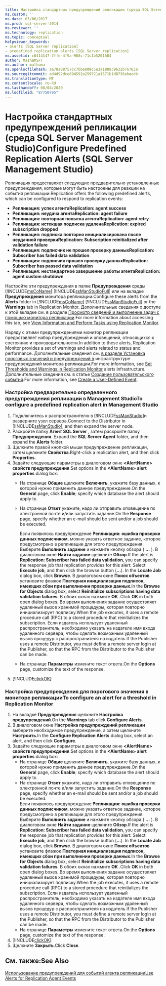 ```yaml
---
title: Настройка стандартных предупреждений репликации (среда SQL Server Management Studio) | Документация Майкрософт
ms.custom: ''
ms.date: 03/06/2017
ms.prod: sql-server-2014
ms.reviewer: ''
ms.technology: replication
ms.topic: conceptual
helpviewer_keywords:
- alerts [SQL Server replication]
- predefined replication alerts [SQL Server replication]
ms.assetid: c0414147-7ffe-4f9a-908c-71c1b5201584
author: MashaMSFT
ms.author: mathoma
ms.openlocfilehash: aa78a08757cc7bbe809c5e3a1808c9632b76763a
ms.sourcegitcommit: ad4d92dce894592a259721a1571b1d8736abacdb
ms.translationtype: MT
ms.contentlocale: ru-RU
ms.lasthandoff: 08/04/2020
ms.locfileid: "87750795"
---
```

# <a name="configure-predefined-replication-alerts-sql-server-management-studio"></a><span data-ttu-id="7bde3-102">Настройка стандартных предупреждений репликации (среда SQL Server Management Studio)</span><span class="sxs-lookup"><span data-stu-id="7bde3-102">Configure Predefined Replication Alerts (SQL Server Management Studio)</span></span>
  <span data-ttu-id="7bde3-103">Репликация предоставляет следующие предварительно установленные предупреждения, которые могут быть настроены для реакции на события репликации:</span><span class="sxs-lookup"><span data-stu-id="7bde3-103">Replication offers the following predefined alerts, which can be configured to respond to replication events:</span></span>  
  
-   <span data-ttu-id="7bde3-104">**Репликация: успех агента**</span><span class="sxs-lookup"><span data-stu-id="7bde3-104">**Replication: agent success**</span></span>    
-   <span data-ttu-id="7bde3-105">**Репликация: неудача агента**</span><span class="sxs-lookup"><span data-stu-id="7bde3-105">**Replication: agent failure**</span></span>    
-   <span data-ttu-id="7bde3-106">**Репликация: повторная попытка агента**</span><span class="sxs-lookup"><span data-stu-id="7bde3-106">**Replication: agent retry**</span></span>    
-   <span data-ttu-id="7bde3-107">**Репликация: истекшая подписка удалена**</span><span class="sxs-lookup"><span data-stu-id="7bde3-107">**Replication: expired subscription dropped**</span></span>    
-   <span data-ttu-id="7bde3-108">**Репликация: подписка повторно инициализирована после неудачной проверки**</span><span class="sxs-lookup"><span data-stu-id="7bde3-108">**Replication: Subscription reinitialized after validation failure**</span></span>    
-   <span data-ttu-id="7bde3-109">**Репликация: подписчик не прошел проверку данных**</span><span class="sxs-lookup"><span data-stu-id="7bde3-109">**Replication: Subscriber has failed data validation**</span></span>    
-   <span data-ttu-id="7bde3-110">**Репликация: подписчик прошел проверку данных**</span><span class="sxs-lookup"><span data-stu-id="7bde3-110">**Replication: Subscriber has passed data validation**</span></span>    
-   <span data-ttu-id="7bde3-111">**Репликация: нестандартное завершение работы агента**</span><span class="sxs-lookup"><span data-stu-id="7bde3-111">**Replication: agent custom shutdown**</span></span>  
  
 <span data-ttu-id="7bde3-112">Настройте эти предупреждения в папке **Предупреждения** среды [!INCLUDE[msCoName](../../../includes/msconame-md.md)] [!INCLUDE[ssManStudioFull](../../../includes/ssmanstudiofull-md.md)] или на вкладке **Предупреждения** монитора репликации.</span><span class="sxs-lookup"><span data-stu-id="7bde3-112">Configure these alerts from the **Alerts** folder in [!INCLUDE[msCoName](../../../includes/msconame-md.md)] [!INCLUDE[ssManStudioFull](../../../includes/ssmanstudiofull-md.md)] or the **Warnings** tab in Replication Monitor.</span></span> <span data-ttu-id="7bde3-113">Дополнительные сведения о доступе к этой вкладке см. в разделе [Просмотр сведений и выполнение задач с помощью монитора репликации](../monitor/view-information-and-perform-tasks-replication-monitor.md).</span><span class="sxs-lookup"><span data-stu-id="7bde3-113">For more information about accessing this tab, see [View Information and Perform Tasks using Replication Monitor](../monitor/view-information-and-perform-tasks-replication-monitor.md).</span></span>  
  
 <span data-ttu-id="7bde3-114">Наряду с этими предупреждениями монитор репликации предоставляет набор предупреждений и оповещений, относящихся к состоянию и производительности.</span><span class="sxs-lookup"><span data-stu-id="7bde3-114">In addition to these alerts, Replication Monitor provides a set of warnings and alerts related to status and performance.</span></span> <span data-ttu-id="7bde3-115">Дополнительные сведения см. [в разделе Установка пороговых значений и предупреждений в](../monitor/set-thresholds-and-warnings-in-replication-monitor.md) инфраструктуре предупреждений монитора репликации.</span><span class="sxs-lookup"><span data-stu-id="7bde3-115">For more information, see [Set Thresholds and Warnings in Replication Monitor](../monitor/set-thresholds-and-warnings-in-replication-monitor.md) alerts infrastructure.</span></span> <span data-ttu-id="7bde3-116">Дополнительные сведения см. в статье [Создание пользовательского события](../../../ssms/agent/create-a-user-defined-event.md).</span><span class="sxs-lookup"><span data-stu-id="7bde3-116">For more information, see [Create a User-Defined Event](../../../ssms/agent/create-a-user-defined-event.md).</span></span>  
  
### <a name="to-configure-a-predefined-replication-alert-in-management-studio"></a><span data-ttu-id="7bde3-117">Настройка предварительно определенного предупреждения репликации в Management Studio</span><span class="sxs-lookup"><span data-stu-id="7bde3-117">To configure a predefined replication alert in Management Studio</span></span>  
  
1.  <span data-ttu-id="7bde3-118">Подключитесь к распространителю в [!INCLUDE[ssManStudio](../../../includes/ssmanstudio-md.md)]и разверните узел сервера.</span><span class="sxs-lookup"><span data-stu-id="7bde3-118">Connect to the Distributor in [!INCLUDE[ssManStudio](../../../includes/ssmanstudio-md.md)], and then expand the server node.</span></span>    
2.  <span data-ttu-id="7bde3-119">Раскройте папку **Агент SQL Server** , затем раскройте папку **Предупреждения** .</span><span class="sxs-lookup"><span data-stu-id="7bde3-119">Expand the **SQL Server Agent** folder, and then expand the **Alerts** folder.</span></span>    
3.  <span data-ttu-id="7bde3-120">Щелкните правой кнопкой мыши предупреждение репликации, затем щелкните **Свойства**.</span><span class="sxs-lookup"><span data-stu-id="7bde3-120">Right-click a replication alert, and then click **Properties**.</span></span>    
4.  <span data-ttu-id="7bde3-121">Задайте следующие параметры в диалоговом окне **\<AlertName> свойств предупреждения**.</span><span class="sxs-lookup"><span data-stu-id="7bde3-121">Set options in the **\<AlertName> alert properties** dialog box:</span></span>    
    -   <span data-ttu-id="7bde3-122">На странице **Общие** щелкните **Включить**, укажите базу данных, к которой нужно применить данное предупреждение.</span><span class="sxs-lookup"><span data-stu-id="7bde3-122">On the **General** page, click **Enable**; specify which database the alert should apply to.</span></span>    
    -   <span data-ttu-id="7bde3-123">На странице **Ответ** укажите, надо ли отправить оповещение по электронной почте и/или запустить задание.</span><span class="sxs-lookup"><span data-stu-id="7bde3-123">On the **Response** page, specify whether an e-mail should be sent and/or a job should be executed.</span></span>  
  
         <span data-ttu-id="7bde3-124">Если появилось предупреждение **Репликация: ошибка проверки данных подписчиком**, можно указать ответное задание, которое предусмотрено в репликации для этого предупреждения. Выберите **Выполнить задание** и нажмите кнопку обзора ( **…** ). В диалоговом окне **Найти задание** щелкните **Обзор**.</span><span class="sxs-lookup"><span data-stu-id="7bde3-124">If the alert is **Replication: Subscriber has failed data validation**, you can specify the response job that replication provides for this alert: Select **Execute job**, and then click the browse button (**...**). In the **Locate Job** dialog box, click **Browse**.</span></span> <span data-ttu-id="7bde3-125">В диалоговом окне **Поиск объектов** установите флажок **Повторная инициализация подписок, имеющих сбои при выполнении проверки данных**.</span><span class="sxs-lookup"><span data-stu-id="7bde3-125">In the **Browse for Objects** dialog box, select **Reinitialize subscriptions having data validation failures**.</span></span> <span data-ttu-id="7bde3-126">В обоих окнах нажмите **ОК** .</span><span class="sxs-lookup"><span data-stu-id="7bde3-126">Click **OK** in both open dialog boxes.</span></span> <span data-ttu-id="7bde3-127">Во время выполнения задание осуществляет удаленный вызов хранимой процедуры, которая повторно инициализирует подписку.</span><span class="sxs-lookup"><span data-stu-id="7bde3-127">When the job executes, it uses a remote procedure call (RPC) to a stored procedure that reinitializes the subscription.</span></span> <span data-ttu-id="7bde3-128">Если издатель использует удаленный распространитель, необходимо указать на издателе имя входа удаленного сервера, чтобы сделать возможным удаленный вызов процедур с распространителя на издатель.</span><span class="sxs-lookup"><span data-stu-id="7bde3-128">If the Publisher uses a remote Distributor, you must define a remote server login at the Publisher, so that the RPC from the Distributor to the Publisher can be made.</span></span>   
    -   <span data-ttu-id="7bde3-129">На странице **Параметры** измените текст ответа.</span><span class="sxs-lookup"><span data-stu-id="7bde3-129">On the **Options** page, customize the text of the response.</span></span>    
5.  [!INCLUDE[clickOK](../../../includes/clickok-md.md)]  
  
### <a name="to-configure-an-alert-for-a-threshold-in-replication-monitor"></a><span data-ttu-id="7bde3-130">Настройка предупреждения для порогового значения в мониторе репликации</span><span class="sxs-lookup"><span data-stu-id="7bde3-130">To configure an alert for a threshold in Replication Monitor</span></span>  
  
1.  <span data-ttu-id="7bde3-131">На вкладке **Предупреждения** щелкните **Настройка предупреждений**.</span><span class="sxs-lookup"><span data-stu-id="7bde3-131">On the **Warnings** tab click **Configure Alerts**.</span></span>    
2.  <span data-ttu-id="7bde3-132">В диалоговом окне **Настройка предупреждений репликации** выберите необходимое предупреждение, а затем щелкните **Настроить**.</span><span class="sxs-lookup"><span data-stu-id="7bde3-132">In the **Configure Replication Alerts** dialog box, select an alert, and then click **Configure**.</span></span>    
3.  <span data-ttu-id="7bde3-133">Задайте следующие параметры в диалоговом окне **\<AlertName> свойств предупреждения**.</span><span class="sxs-lookup"><span data-stu-id="7bde3-133">Set options in the **\<AlertName> alert properties** dialog box:</span></span>    
    -   <span data-ttu-id="7bde3-134">На странице **Общие** щелкните **Включить**, укажите базу данных, к которой нужно применить данное предупреждение.</span><span class="sxs-lookup"><span data-stu-id="7bde3-134">On the **General** page, click **Enable**; specify which database the alert should apply to.</span></span>    
    -   <span data-ttu-id="7bde3-135">На странице **Ответ** укажите, надо ли отправить оповещение по электронной почте и/или запустить задание.</span><span class="sxs-lookup"><span data-stu-id="7bde3-135">On the **Response** page, specify whether an e-mail should be sent and/or a job should be executed.</span></span>    
         <span data-ttu-id="7bde3-136">Если появилось предупреждение **Репликация: ошибка проверки данных подписчиком**, можно указать ответное задание, которое предусмотрено в репликации для этого предупреждения. Выберите **Выполнить задание** и нажмите кнопку обзора ( **…** ). В диалоговом окне **Найти задание** щелкните **Обзор**.</span><span class="sxs-lookup"><span data-stu-id="7bde3-136">If the alert is **Replication: Subscriber has failed data validation**, you can specify the response job that replication provides for this alert: Select **Execute job**, and then click the browse button (**...**). In the **Locate Job** dialog box, click **Browse**.</span></span> <span data-ttu-id="7bde3-137">В диалоговом окне **Поиск объектов** установите флажок **Повторная инициализация подписок, имеющих сбои при выполнении проверки данных**.</span><span class="sxs-lookup"><span data-stu-id="7bde3-137">In the **Browse for Objects** dialog box, select **Reinitialize subscriptions having data validation failures**.</span></span> <span data-ttu-id="7bde3-138">В обоих окнах нажмите **ОК** .</span><span class="sxs-lookup"><span data-stu-id="7bde3-138">Click **OK** in both open dialog boxes.</span></span> <span data-ttu-id="7bde3-139">Во время выполнения задание осуществляет удаленный вызов хранимой процедуры, которая повторно инициализирует подписку.</span><span class="sxs-lookup"><span data-stu-id="7bde3-139">When the job executes, it uses a remote procedure call (RPC) to a stored procedure that reinitializes the subscription.</span></span> <span data-ttu-id="7bde3-140">Если издатель использует удаленный распространитель, необходимо указать на издателе имя входа удаленного сервера, чтобы сделать возможным удаленный вызов процедур с распространителя на издатель.</span><span class="sxs-lookup"><span data-stu-id="7bde3-140">If the Publisher uses a remote Distributor, you must define a remote server login at the Publisher, so that the RPC from the Distributor to the Publisher can be made.</span></span>   
    -   <span data-ttu-id="7bde3-141">На странице **Параметры** измените текст ответа.</span><span class="sxs-lookup"><span data-stu-id="7bde3-141">On the **Options** page, customize the text of the response.</span></span>    
4.  [!INCLUDE[clickOK](../../../includes/clickok-md.md)]    
5.  <span data-ttu-id="7bde3-142">Щелкните **Закрыть**.</span><span class="sxs-lookup"><span data-stu-id="7bde3-142">Click **Close**.</span></span>  
  
## <a name="see-also"></a><span data-ttu-id="7bde3-143">См. также:</span><span class="sxs-lookup"><span data-stu-id="7bde3-143">See Also</span></span>  
 [<span data-ttu-id="7bde3-144">Использование предупреждений для событий агента репликации</span><span class="sxs-lookup"><span data-stu-id="7bde3-144">Use Alerts for Replication Agent Events</span></span>](../agents/use-alerts-for-replication-agent-events.md)  
  
  

